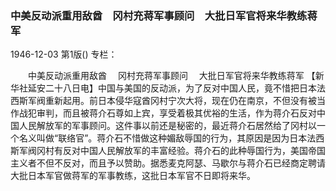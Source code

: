 ### 中美反动派重用敌酋　冈村充蒋军事顾问　大批日军官将来华教练蒋军

1946-12-03
第1版()
专栏：

　　中美反动派重用敌酋
  　冈村充蒋军事顾问
  　大批日军官将来华教练蒋军
    【新华社延安二十八日电】中国与美国的反动派，为了反对中国人民，竟不惜把日本法西斯军阀重新起用。前日本侵华寇酋冈村宁次大将，现在仍在南京，不但没有被当作战犯审判，而且被蒋介石尊如上宾，享受着极其优裕的生活，作为蒋介石反对中国人民解放军的军事顾问。这件事以前还是秘密的，最近蒋介石居然给了冈村以一个名义叫做“联络官”。蒋介石不惜做这种媚敌辱国的行为，其原因是因为日本法西斯军阀冈村有反对中国人民解放军的丰富经验。蒋介石的此种辱国行为，美国帝国主义者不但不反对，而且予以赞助。据悉麦克阿瑟、马歇尔与蒋介石已经商定聘请大批日本军官做蒋军的军事教练，这批日本军官不日即将来华。
